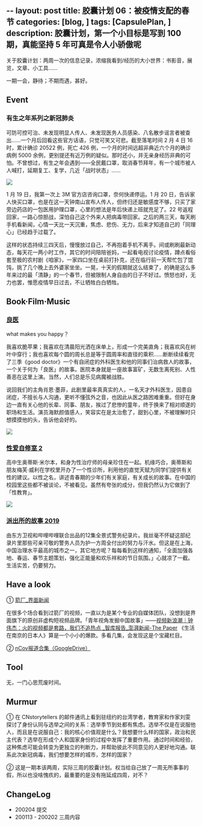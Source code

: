 --
layout: post
title: 胶囊计划 06：被疫情支配的春节
categories: [blog, ]
tags: [CapsulePlan, ]
description: 胶囊计划，第一个小目标是写到 100 期，真能坚持 5 年可真是令人小骄傲呢
---


关于胶囊计划：两周一次的信息记录，浓缩我看到/经历的大小世界：书影音，展览，文章、小工具……

一期一会，静待；不期而遇，甚好。

## Event

### 有生之年系列之新冠肺炎

可防可控可治、未发现明显人传人、未发现医务人员感染、八名散步谣言者被查出……一个月后回看这些官方话语，只觉可笑又可悲。截至落笔时间 2 月 4 日 16 时，累计确诊 20522 例，死亡 426 例，一个月的时间远超非典近六个月的确诊病例 5000 余例，更别提还有近万例的疑似。那时还小，并无亲身经历非典的可怕。不曾想过，有生之年会遇到——全民戴口罩，取消春节拜年，有一个城市被人人喊打，延期复工、复学，几近「战时状态」……


![](https://tva1.sinaimg.cn/large/006tNbRwgy1gbjih21txsj30j7140qfv.jpg)

1 月 19 日，我第一次上 3M 官方店咨询口罩，奈何快递停运。1 月 20 日，告诉家人快买口罩，也是在这一天钟南山宣布人传人，但终归还是敏感度不够，只买了家旁边药店的一包医用护理口罩，心里的想法是年后快递上班就充足了。22 号返程回家，一路心惊胆战，深怕自己这个外来人把病毒带回家。之后的两三天，每天刷手机看新闻，心情一天比一天沉重，焦虑、悲伤、无力，后来才知道自己的「同理心」已经趋于过载了。

这样的状态持续三四天后，慢慢放过自己，不再抱着手机不离手。间或刷刷最新动态，每天花一两小时工作，其它的时间陪陪爸妈，一起看电视讨论疫情，蹲点看俗套至极的农村剧《咱家》，一家四口坐在桌前打扑克，还在临行前一天帮忙包了馄饨，挑了几个晚上去外婆家坐坐。一晃，十天的假期就这么结束了，的确是这么多年来过的最「清静」的一个春节，但被限制人身自由的日子不好过。愤怒也好，无力也罢，惟愿疫情早日过去，不让牺牲白白牺牲。

## Book·Film·Music

### [良医](https://movie.douban.com/subject/26888731/)

what makes you happy？

我喜欢脆苹果；我喜欢在清晨阳光洒在床单上，形成一个完美直角；我喜欢风在树叶中穿行；我也喜欢每个圆的周长总是等于圆周率和直径的乘积……断断续续看完了三季《good doctor》一个有自闭症的外科医生和他的同事们治病救人的故事，一个关于何为「良医」的故事。医院本身就是一座故事富矿，无数生离死别、人性善恶在这里上演。当然，人们总是乐见病魔被战胜。

说回我们的主角肖恩·墨菲，此剧里最率真真实的人，一名天才外科医生，因患自闭症，不擅长与人沟通，更听不懂弦外之音，也因此从医之路困难重重。但好在身边一直有关心他的长辈、同事、朋友，挨过了悲惨的童年，终于换来了相对顺遂的职场和生活。演员海默颜值感人，笑容实在是太治愈了，甜到心里，不被理解时只想摸摸他的头，告诉他会好的。

![](https://tva1.sinaimg.cn/large/006tNbRwgy1gbknz2ezwej31300lwh8t.jpg)

### [性爱自修室 2](https://movie.douban.com/subject/30438115/)

高中生奥蒂斯·米尔本，和身为性治疗师的母亲珍住在一起。机缘巧合，奥蒂斯和朋友梅芙·威利在学校里开办了一个性诊所，利用他的直觉天赋为同学们提供有关性的建议。以性之名，讲述青春期的少年们有关家庭，有关成长的故事。在中国的校园里这些都不被谈论，不被看见。虽然有夸张的成分，但我仍然认为它做到了「性教育」。

![](https://tva1.sinaimg.cn/large/006tNbRwgy1gbkoheliv4j30u00k00xa.jpg)

### [派出所的故事 2019](https://www.bilibili.com/video/av79849479)

由东方卫视和哔哩哔哩联合出品的12集全景式警务纪录片。我丝毫不怀疑这部纪录片里那些可亲可敬的警务人员为护一方周全付出的努力与汗水。但这是在上海，中国治理水平最高的城市之一，其它地方呢？每每看到这样的通知，「全面加强各地、春运、春节主题策划，强化正能量和欢乐祥和的节日氛围。」心就凉了一截。生活实苦，仍要努力。

## Have a look

① [箭厂_界面新闻](https://www.jiemian.com/lists/178.html)

在很多个场合看到过箭厂的视频，一直以为是某个专业的自媒体团队，没想到是界面旗下的原创非虚构短视频品牌。「青年视角发掘中国故事」——[视频新浪潮｜钟伟杰：火的视频都是套路，我们不追热点 _智库报告_澎湃新闻-The Paper](https://www.thepaper.cn/newsDetail_forward_2704999) 《生活在南京的日本人》算是一个小小的爆款。多看几集，会发现这是个宝藏栏目。

② [nCov报道合集（GoogleDrive）](https://drive.google.com/drive/mobile/folders/1tJzt1QrzBOZimg-HG_N7kaco6NnZ4a7-?from=timeline&isappinstalled=0)


## Tool

无，一门心思荒废时间。

## Murmur

① 在 CNstorytellers 的邮件通讯上看到驻纽约的台湾学者，教育家和作家刘雯探讨了身份认同与选举之间的关系：选举季节到处都有焦虑。选举不仅是在说服他人，而且是在说服自己：我的核心价值观是什么？我想要什么样的国家，政治和民主代表？选举在形成个人和国家身份的过程中发挥了重要作用。通过时间和经验，这种焦虑可能会转变为更独立的判断力，并帮助彼此不同意见的人更好地沟通。联系此次新冠病毒，我们想要怎样的城市，怎样的国家？

② 这是一期本该两周，实际三周的胶囊计划。权当给自己放了一周无所事事的假，所以也没啥愧疚的，最重要的是没有拖延成四周，对不？

## ChangeLog

- 200204 提交
- 200113 - 200202 三周内容
